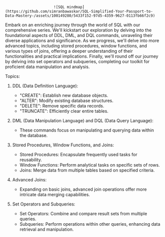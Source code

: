                           ![SQL mindmap](https://github.com/simranbawaskar/SQL-Simplified-Your-Passport-to-Data-Mastery-/assets/100149280/5433f152-97d5-4359-9627-0113fb66f2c9)

Embark on an enriching journey through the world of SQL with our comprehensive series. We'll kickstart our exploration by delving into the foundational aspects of DDL, DML, and DQL commands, unraveling their diverse applications and significance.
As we progress, we'll delve into more advanced topics, including stored procedures, window functions, and various types of joins, offering a deeper understanding of their functionalities and practical implications. 
Finally, we'll round off our journey by delving into set operators and subqueries, completing our toolkit for proficient data manipulation and analysis.

Topics: 
1. DDL (Data Definition Language):
   - "CREATE": Establish new database objects.
   - "ALTER": Modify existing database structures.
   - "DELETE": Remove specific data records.
   - "TRUNCATE": Efficiently clear entire tables.

2. DML (Data Manipulation Language) and DQL (Data Query Language):
   - These commands focus on manipulating and querying data within the database.

3. Stored Procedures, Window Functions, and Joins:
   - Stored Procedures: Encapsulate frequently used tasks for reusability.
   - Window Functions: Perform analytical tasks on specific sets of rows.
   - Joins: Merge data from multiple tables based on specified criteria.

4. Advanced Joins:
   - Expanding on basic joins, advanced join operations offer more intricate data merging capabilities.

5. Set Operators and Subqueries:
   - Set Operators: Combine and compare result sets from multiple queries.
   - Subqueries: Perform operations within other queries, enhancing data retrieval and manipulation.

